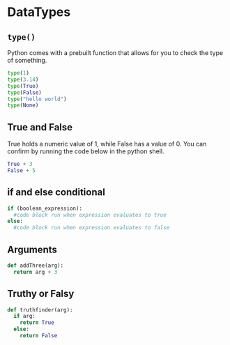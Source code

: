 # DataTypes

## `type()`
Python comes with a prebuilt function that allows for you to check the type of something.
```python
type(1)
type(3.14)
type(True)
type(False)
type("hello world")
type(None)
```

## True and False
True holds a numeric value of 1, while False has a value of 0. You can confirm by running the code below in the python shell.
```python
True + 3
False + 5
```

## if and else conditional
```python
if (boolean_expression):
  #code block run when expression evaluates to true
else:
  #code block run when expression evaluates to false
```

## Arguments
```python
def addThree(arg):
  return arg + 3
```

## Truthy or Falsy
```python
def truthfinder(arg):
  if arg:
    return True
  else:
    return False
```
